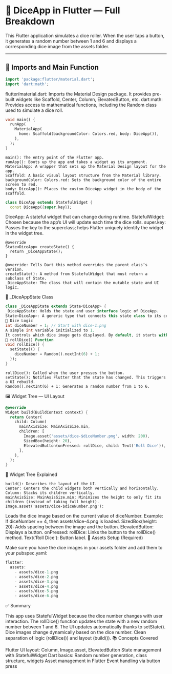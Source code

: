# 🎲 DiceApp in Flutter — Full Breakdown

This Flutter application simulates a dice roller. When the user taps a button, it generates a random number between 1 and 6 and displays a corresponding dice image from the assets folder.

---

## 🔧 Imports and Main Function

```dart
import 'package:flutter/material.dart';
import 'dart:math';
```

flutter/material.dart: Imports the Material Design package. It provides pre-built widgets like Scaffold, Center, Column, ElevatedButton, etc.
dart:math: Provides access to mathematical functions, including the Random class used to simulate a dice roll.
```dart
void main() {
  runApp(
    MaterialApp(
      home: Scaffold(backgroundColor: Colors.red, body: DiceApp()),
    ),
  );
}
```
```
main(): The entry point of the Flutter app.
runApp(): Boots up the app and takes a widget as its argument.
MaterialApp: A wrapper that sets up the Material Design layout for the app.
Scaffold: A basic visual layout structure from the Material library.
backgroundColor: Colors.red: Sets the background color of the entire screen to red.
body: DiceApp(): Places the custom DiceApp widget in the body of the scaffold.
```
```dart
class DiceApp extends StatefulWidget {
  const DiceApp({super.key});
```
DiceApp: A stateful widget that can change during runtime.
StatefulWidget: Chosen because the app’s UI will update each time the dice rolls.
super.key: Passes the key to the superclass; helps Flutter uniquely identify the widget in the widget tree.
```
@override
State<DiceApp> createState() {
  return _DiceAppState();
}
```
```
@override: Tells Dart this method overrides the parent class’s version.
createState(): A method from StatefulWidget that must return a subclass of State.
_DiceAppState: The class that will contain the mutable state and UI logic.
```
🧠 _DiceAppState Class
```dart
class _DiceAppState extends State<DiceApp> {
_DiceAppState: Holds the state and user interface logic of DiceApp.
State<DiceApp>: A generic type that connects this state class to its corresponding widget.
🎲 Dice Logic
int diceNumber = 1; // Start with dice-1.png
A simple int variable initialized to 1.
It controls which dice image gets displayed. By default, it starts with dice-1.png.
🔄 rollDice() Function
void rollDice() {
  setState(() {
    diceNumber = Random().nextInt(6) + 1;
  });
}
```
```
rollDice(): Called when the user presses the button.
setState(): Notifies Flutter that the state has changed. This triggers a UI rebuild.
Random().nextInt(6) + 1: Generates a random number from 1 to 6.
```
🖼️ Widget Tree — UI Layout
```dart
@override
Widget build(BuildContext context) {
  return Center(
    child: Column(
      mainAxisSize: MainAxisSize.min,
      children: [
        Image.asset('assets/dice-$diceNumber.png', width: 200),
        SizedBox(height: 20),
        ElevatedButton(onPressed: rollDice, child: Text('Roll Dice')),
      ],
    ),
  );
}
```
🌳 Widget Tree Explained

```
build(): Describes the layout of the UI.
Center: Centers the child widgets both vertically and horizontally.
Column: Stacks its children vertically.
mainAxisSize: MainAxisSize.min: Minimizes the height to only fit its children (instead of taking full height).
Image.asset('assets/dice-$diceNumber.png'):
```
Loads the dice image based on the current value of diceNumber.
Example: If diceNumber == 4, then assets/dice-4.png is loaded.
SizedBox(height: 20): Adds spacing between the image and the button.
ElevatedButton:
Displays a button.
onPressed: rollDice: Links the button to the rollDice() method.
Text('Roll Dice'): Button label.
📁 Assets Setup (Required)

Make sure you have the dice images in your assets folder and add them to your pubspec.yaml:
```dart
flutter:
  assets:
    - assets/dice-1.png
    - assets/dice-2.png
    - assets/dice-3.png
    - assets/dice-4.png
    - assets/dice-5.png
    - assets/dice-6.png
```
✅ Summary

This app uses StatefulWidget because the dice number changes with user interaction.
The rollDice() function updates the state with a new random number between 1 and 6.
The UI updates automatically thanks to setState().
Dice images change dynamically based on the dice number.
Clean separation of logic (rollDice()) and layout (build()).
📚 Concepts Covered

Flutter UI layout: Column, Image.asset, ElevatedButton
State management with StatefulWidget
Dart basics: Random number generation, class structure, widgets
Asset management in Flutter
Event handling via button press



